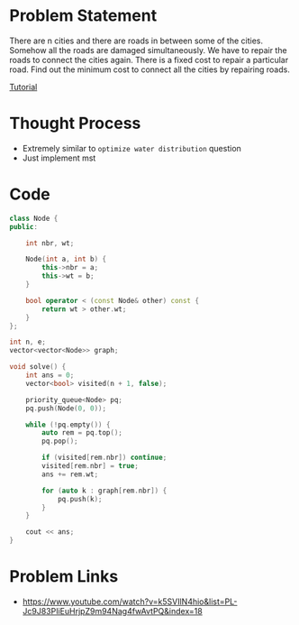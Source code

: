 # Problem Statement

There are n cities and there are roads in between some of the cities. Somehow all the roads are damaged simultaneously. We have to repair the roads to connect the cities again. There is a fixed cost to repair a particular road. Find out the minimum cost to connect all the cities by repairing roads.

[Tutorial](https://www.youtube.com/watch?v=k5SVIlN4hio&list=PL-Jc9J83PIiEuHrjpZ9m94Nag4fwAvtPQ&index=19)

# Thought Process
- Extremely similar to `optimize water distribution` question
- Just implement mst

# Code
```cpp
class Node {
public:

    int nbr, wt;

    Node(int a, int b) {
        this->nbr = a;
        this->wt = b;
    }

    bool operator < (const Node& other) const {
        return wt > other.wt;
    }
};

int n, e;
vector<vector<Node>> graph;

void solve() {
    int ans = 0;
    vector<bool> visited(n + 1, false);

    priority_queue<Node> pq;
    pq.push(Node(0, 0));

    while (!pq.empty()) {
        auto rem = pq.top();
        pq.pop();

        if (visited[rem.nbr]) continue;
        visited[rem.nbr] = true;
        ans += rem.wt;

        for (auto k : graph[rem.nbr]) {
            pq.push(k);
        }
    }

    cout << ans;
}
```

# Problem Links
- https://www.youtube.com/watch?v=k5SVIlN4hio&list=PL-Jc9J83PIiEuHrjpZ9m94Nag4fwAvtPQ&index=18
